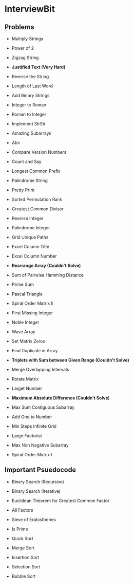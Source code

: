 # InterviewBit

## Problems

- Multiply Strings

- Power of 2

- Zigzag String

- __Justified Text (Very Hard)__

- Reverse the String

- Length of Last Word

- Add Binary Strings

- Integer to Roman

- Roman to Integer

- Implement StrStr

- Amazing Subarrays

- Atoi

- Compare Version Numbers

- Count and Say

- Longest Common Prefix

- Palindrome String

- Pretty Print

- Sorted Permutation Rank

- Greatest Common Divisor

- Reverse Integer

- Palindrome Integer

- Grid Unique Paths

- Excel Column Title

- Excel Column Number

- __Rearrange Array (Couldn't Solve)__

- Sum of Pairwise Hamming Distance

- Prime Sum

- Pascal Triangle

- Spiral Order Matrix II

- First Missing Integer

- Noble Integer

- Wave Array

- Set Matrix Zeros

- Find Duplicate in Array

- __Triplets with Sum between Given Range (Couldn't Solve)__

- Merge Overlapping Intervals

- Rotate Matrix

- Larget Number

- __Maximum Absolute Difference (Couldn't Solve)__

- Max Sum Contiguous Subarray

- Add One to Number

- Min Steps Infinite Grid

- Large Factorial

- Max Non Negative Subarray

- Spiral Order Matrix I

## Important Psuedocode

- Binary Search (Recursive)

- Binary Search (Iterative)

- Euclidean Theorem for Greatest Common Factor

- All Factors

- Sieve of Eratosthenes

- Is Prime

- Quick Sort

- Merge Sort

- Insertion Sort

- Selection Sort

- Bubble Sort